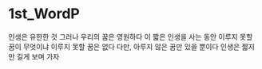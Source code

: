 # 1st_WordP
인생은 유한한 것
그러나 우리의 꿈은 영원하다
이 짧은 인생을 사는 동안
이루지 못할 꿈이 무엇이냐
이루지 못할 꿈은 없다
다만, 아루지 않은 꿈만 있을 뿐이다
인생은 짧지만 
길게 보며 가자
